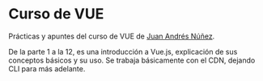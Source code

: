 # Curso de VUE

Prácticas y apuntes del curso de VUE de [Juan Andrés Núñez](https://github.com/juanwmedia).

De la parte 1 a la 12, es una introducción a Vue.js, explicación de sus conceptos básicos y su uso.
Se trabaja básicamente con el CDN, dejando CLI para más adelante. 
